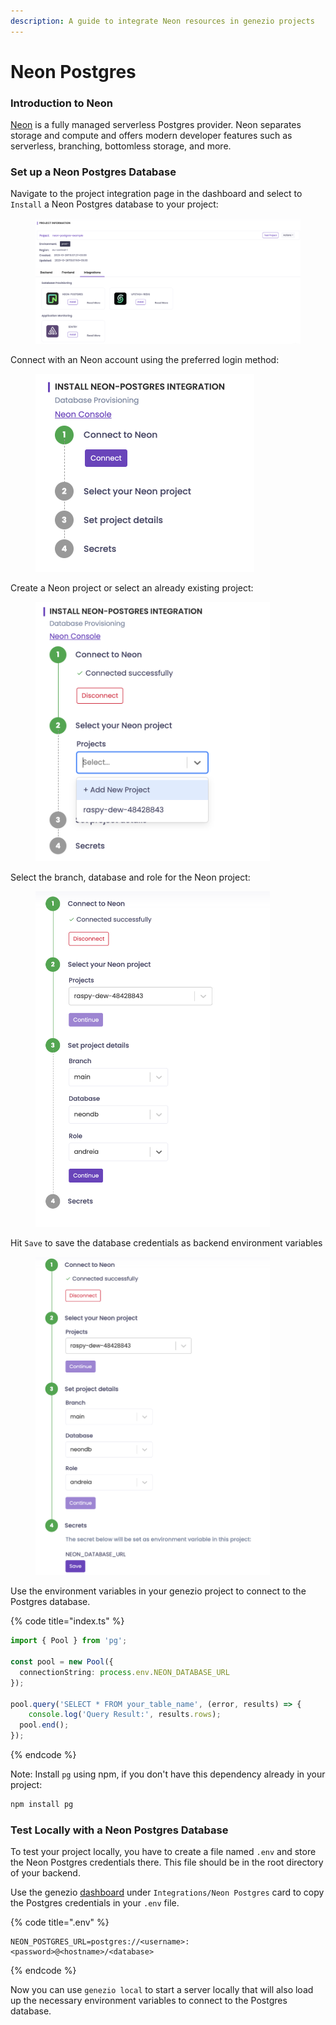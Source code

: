 ```yaml
---
description: A guide to integrate Neon resources in genezio projects
---
```


# Neon Postgres

### Introduction to Neon

[Neon](https://neon.tech/) is a fully managed serverless Postgres provider. Neon separates storage and compute and offers modern developer features such as serverless, branching, bottomless storage, and more.

### Set up a Neon Postgres Database

Navigate to the project integration page in the dashboard and select to `Install` a Neon Postgres database to your project:

<figure><img src="../.gitbook/assets/image (46).png" alt=""><figcaption></figcaption></figure>

Connect with an Neon account using the preferred login method:

<figure><img src="../.gitbook/assets/image (47).png" alt="" width="350"><figcaption></figcaption></figure>

Create a Neon project or select an already existing project:

<figure><img src="../.gitbook/assets/image (48).png" alt="" width="375"><figcaption></figcaption></figure>

Select the branch, database and role for the Neon project:

<figure><img src="../.gitbook/assets/image (49).png" alt="" width="375"><figcaption></figcaption></figure>

Hit `Save` to save the database credentials as backend environment variables

<figure><img src="../.gitbook/assets/image (50).png" alt="" width="375"><figcaption></figcaption></figure>

Use the environment variables in your genezio project to connect to the Postgres database.

{% code title="index.ts" %}
```typescript
import { Pool } from 'pg';

const pool = new Pool({
  connectionString: process.env.NEON_DATABASE_URL
});

pool.query('SELECT * FROM your_table_name', (error, results) => {
    console.log('Query Result:', results.rows);
  pool.end();
});
```
{% endcode %}

Note: Install `pg` using npm, if you don't have this dependency already in your project:

```bash
npm install pg
```

### Test Locally with a Neon Postgres Database

To test your project locally, you have to create a file named `.env` and store the Neon Postgres credentials there. This file should be in the root directory of your backend.

Use the genezio [dashboard](https://app.genez.io) under `Integrations/Neon Postgres` card to copy the Postgres credentials in your `.env` file.

{% code title=".env" %}
```
NEON_POSTGRES_URL=postgres://<username>:<password>@<hostname>/<database>
```
{% endcode %}

Now you can use `genezio local` to start a server locally that will also load up the necessary environment variables to connect to the Postgres database.

